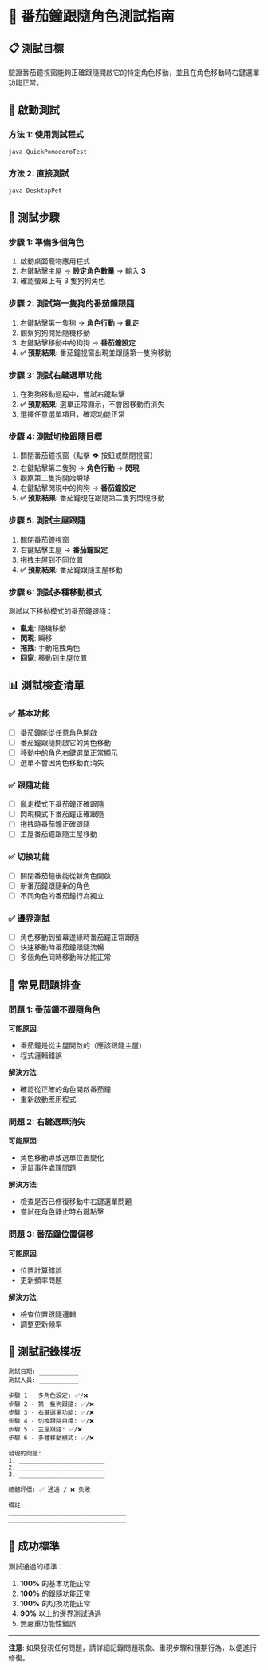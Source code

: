 # 🍅 番茄鐘跟隨角色測試指南

## 📋 測試目標
驗證番茄鐘視窗能夠正確跟隨開啟它的特定角色移動，並且在角色移動時右鍵選單功能正常。

## 🚀 啟動測試

### 方法 1: 使用測試程式
```bash
java QuickPomodoroTest
```

### 方法 2: 直接測試
```bash
java DesktopPet
```

## 🧪 測試步驟

### 步驟 1: 準備多個角色
1. 啟動桌面寵物應用程式
2. 右鍵點擊主屋 → **設定角色數量** → 輸入 **3**
3. 確認螢幕上有 3 隻狗狗角色

### 步驟 2: 測試第一隻狗的番茄鐘跟隨
1. 右鍵點擊第一隻狗 → **角色行動** → **亂走**
2. 觀察狗狗開始隨機移動
3. 右鍵點擊移動中的狗狗 → **番茄鐘設定**
4. **✅ 預期結果**: 番茄鐘視窗出現並跟隨第一隻狗移動

### 步驟 3: 測試右鍵選單功能
1. 在狗狗移動過程中，嘗試右鍵點擊
2. **✅ 預期結果**: 選單正常顯示，不會因移動而消失
3. 選擇任意選單項目，確認功能正常

### 步驟 4: 測試切換跟隨目標
1. 關閉番茄鐘視窗（點擊 👁 按鈕或關閉視窗）
2. 右鍵點擊第二隻狗 → **角色行動** → **閃現**
3. 觀察第二隻狗開始瞬移
4. 右鍵點擊閃現中的狗狗 → **番茄鐘設定**
5. **✅ 預期結果**: 番茄鐘現在跟隨第二隻狗閃現移動

### 步驟 5: 測試主屋跟隨
1. 關閉番茄鐘視窗
2. 右鍵點擊主屋 → **番茄鐘設定**
3. 拖拽主屋到不同位置
4. **✅ 預期結果**: 番茄鐘跟隨主屋移動

### 步驟 6: 測試多種移動模式
測試以下移動模式的番茄鐘跟隨：
- **亂走**: 隨機移動
- **閃現**: 瞬移
- **拖拽**: 手動拖拽角色
- **回家**: 移動到主屋位置

## 📊 測試檢查清單

### ✅ 基本功能
- [ ] 番茄鐘能從任意角色開啟
- [ ] 番茄鐘跟隨開啟它的角色移動
- [ ] 移動中的角色右鍵選單正常顯示
- [ ] 選單不會因角色移動而消失

### ✅ 跟隨功能
- [ ] 亂走模式下番茄鐘正確跟隨
- [ ] 閃現模式下番茄鐘正確跟隨
- [ ] 拖拽時番茄鐘正確跟隨
- [ ] 主屋番茄鐘跟隨主屋移動

### ✅ 切換功能
- [ ] 關閉番茄鐘後能從新角色開啟
- [ ] 新番茄鐘跟隨新的角色
- [ ] 不同角色的番茄鐘行為獨立

### ✅ 邊界測試
- [ ] 角色移動到螢幕邊緣時番茄鐘正常跟隨
- [ ] 快速移動時番茄鐘跟隨流暢
- [ ] 多個角色同時移動時功能正常

## 🐛 常見問題排查

### 問題 1: 番茄鐘不跟隨角色
**可能原因**: 
- 番茄鐘是從主屋開啟的（應該跟隨主屋）
- 程式邏輯錯誤

**解決方法**:
- 確認從正確的角色開啟番茄鐘
- 重新啟動應用程式

### 問題 2: 右鍵選單消失
**可能原因**:
- 角色移動導致選單位置變化
- 滑鼠事件處理問題

**解決方法**:
- 檢查是否已修復移動中右鍵選單問題
- 嘗試在角色靜止時右鍵點擊

### 問題 3: 番茄鐘位置偏移
**可能原因**:
- 位置計算錯誤
- 更新頻率問題

**解決方法**:
- 檢查位置跟隨邏輯
- 調整更新頻率

## 📝 測試記錄模板

```
測試日期: ___________
測試人員: ___________

步驟 1 - 多角色設定: ✅/❌
步驟 2 - 第一隻狗跟隨: ✅/❌
步驟 3 - 右鍵選單功能: ✅/❌
步驟 4 - 切換跟隨目標: ✅/❌
步驟 5 - 主屋跟隨: ✅/❌
步驟 6 - 多種移動模式: ✅/❌

發現的問題:
1. ________________________
2. ________________________
3. ________________________

總體評價: ✅ 通過 / ❌ 失敗

備註:
_________________________________
_________________________________
```

## 🎯 成功標準

測試通過的標準：
1. **100%** 的基本功能正常
2. **100%** 的跟隨功能正常
3. **100%** 的切換功能正常
4. **90%** 以上的邊界測試通過
5. 無嚴重功能性錯誤

---

**注意**: 如果發現任何問題，請詳細記錄問題現象、重現步驟和預期行為，以便進行修復。 
